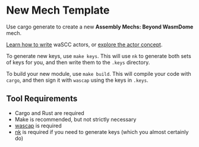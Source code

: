 # New Mech Template
Use cargo generate to create a new **Assembly Mechs: Beyond WasmDome** mech.

[Learn how to write](https://wascc.dev/tutorials/first-actor/) waSCC actors, or [explore the actor concept](https://wascc.dev/docs/concepts/actors/).

To generate new keys, use `make keys`. This will use `nk` to generate both sets of keys for you, and then write them to the `.keys` directory.

To build your new module, use `make build`. This will compile your code with `cargo`, and then sign it with `wascap` using the keys in `.keys`.

## Tool Requirements

- Cargo and Rust are required
- Make is recommended, but not strictly necessary
- [wascap](https://github.com/wascc/wascap) is required
- [nk](https://github.com/encabulators/nkeys) is required if you need to generate keys (which you almost certainly do)